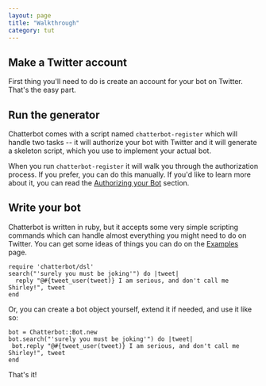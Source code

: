 ```yaml
---
layout: page
title: "Walkthrough"
category: tut
---
```


Make a Twitter account
----------------------

First thing you'll need to do is create an account for your bot on
Twitter.  That's the easy part.

Run the generator
-----------------

Chatterbot comes with a script named `chatterbot-register` which will
handle two tasks -- it will authorize your bot with Twitter and it
will generate a skeleton script, which you use to implement your
actual bot.

When you run `chatterbot-register` it will walk you through the
authorization process. If you prefer, you can do this manually. If
you'd like to learn more about it, you can read the
[Authorizing your Bot](chatterbot/setup.html) section.

Write your bot
--------------

Chatterbot is written in ruby, but it accepts some very simple
scripting commands which can handle almost everything you might need
to do on Twitter.  You can get some ideas of things you can do on the
[Examples](chatterbot/examples.html) page.

    require 'chatterbot/dsl'
    search("'surely you must be joking'") do |tweet|
      reply "@#{tweet_user(tweet)} I am serious, and don't call me Shirley!", tweet
    end

Or, you can create a bot object yourself, extend it if needed, and use it like so:

    bot = Chatterbot::Bot.new
    bot.search("'surely you must be joking'") do |tweet|
     bot.reply "@#{tweet_user(tweet)} I am serious, and don't call me Shirley!", tweet
    end

That's it!
